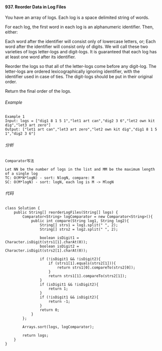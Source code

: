 #### 937. Reorder Data in Log Files ####
You have an array of logs.  Each log is a space delimited string of words.

For each log, the first word in each log is an alphanumeric identifier.  Then, either:

Each word after the identifier will consist only of lowercase letters, or;
Each word after the identifier will consist only of digits.
We will call these two varieties of logs letter-logs and digit-logs.  It is guaranteed that each log has at least one word after its identifier.

Reorder the logs so that all of the letter-logs come before any digit-log.  The letter-logs are ordered lexicographically ignoring identifier, with the identifier used in case of ties.  The digit-logs should be put in their original order.

Return the final order of the logs.

###### Example ######
```
Example 1
Input: logs = ["dig1 8 1 5 1","let1 art can","dig2 3 6","let2 own kit dig","let3 art zero"]
Output: ["let1 art can","let3 art zero","let2 own kit dig","dig1 8 1 5 1","dig2 3 6"]
```
###### 分析 ######
```
Comparator写法

Let NN be the number of logs in the list and MM be the maximum length of a single log
TC: O(M*N*logN) - sort: NlogN, compare: M
SC: O(M*logN) - sort: logN, each log is M -> MlogN
```

###### 代码 ######
```
class Solution {
    public String[] reorderLogFiles(String[] logs) {
        Comparator<String> logComparator = new Comparator<String>(){
            public int compare(String log1, String log2){
                String[] strs1 = log1.split(" ", 2);
                String[] strs2 = log2.split(" ", 2);
                
                boolean isDigit1 = Character.isDigit(strs1[1].charAt(0));
                boolean isDigit2 = Character.isDigit(strs2[1].charAt(0));
                
                if (!isDigit1 && !isDigit2){
                    if (strs1[1].equals(strs2[1])){
                        return strs1[0].compareTo(strs2[0]);
                    }
                    return strs1[1].compareTo(strs2[1]);
                }
                if (isDigit1 && !isDigit2){
                    return 1;
                }
                if (!isDigit1 && isDigit2){
                    return -1;
                }
                return 0;
            }
        };
        
        Arrays.sort(logs, logComparator);
        
        return logs;
    }
}
```
